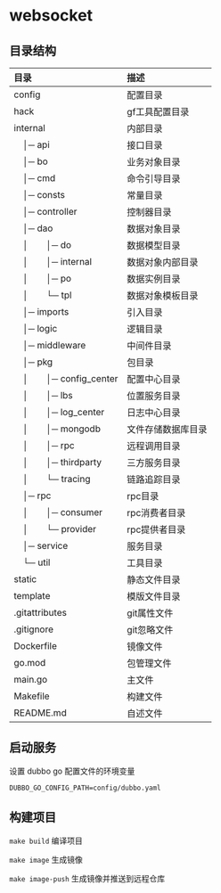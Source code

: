 # websocket

## 目录结构
| 目录                                  | 描述        |
|:------------------------------------|:----------|
| config                              | 配置目录      |
| hack                                | gf工具配置目录  |
| internal                            | 内部目录      |
| &emsp;│─ api                        | 接口目录      |
| &emsp;│─ bo                         | 业务对象目录    |
| &emsp;│─ cmd                        | 命令引导目录    |
| &emsp;│─ consts                     | 常量目录      |
| &emsp;│─ controller                 | 控制器目录     |
| &emsp;│─ dao                        | 数据对象目录    |
| &emsp;│&emsp;&emsp;│─ do            | 数据模型目录    |
| &emsp;│&emsp;&emsp;│─ internal      | 数据对象内部目录  |
| &emsp;│&emsp;&emsp;│─ po            | 数据实例目录    |
| &emsp;│&emsp;&emsp;└─ tpl           | 数据对象模板目录  |
| &emsp;│─ imports                    | 引入目录      |
| &emsp;│─ logic                      | 逻辑目录      |
| &emsp;│─ middleware                 | 中间件目录     |
| &emsp;│─ pkg                        | 包目录       |
| &emsp;│&emsp;&emsp;│─ config_center | 配置中心目录    |
| &emsp;│&emsp;&emsp;│─ lbs           | 位置服务目录    |
| &emsp;│&emsp;&emsp;│─ log_center    | 日志中心目录    |
| &emsp;│&emsp;&emsp;│─ mongodb       | 文件存储数据库目录 |
| &emsp;│&emsp;&emsp;│─ rpc           | 远程调用目录    |
| &emsp;│&emsp;&emsp;│─ thirdparty    | 三方服务目录    |
| &emsp;│&emsp;&emsp;└─ tracing       | 链路追踪目录    |
| &emsp;│─ rpc                        | rpc目录     |
| &emsp;│&emsp;&emsp;│─ consumer      | rpc消费者目录  |
| &emsp;│&emsp;&emsp;└─ provider      | rpc提供者目录  |
| &emsp;│─ service                    | 服务目录      |
| &emsp;└─ util                       | 工具目录      |
| static                              | 静态文件目录    |
| template                            | 模版文件目录    |
| .gitattributes                      | git属性文件   |
| .gitignore                          | git忽略文件   |
| Dockerfile                          | 镜像文件      |
| go.mod                              | 包管理文件     |
| main.go                             | 主文件       |
| Makefile                            | 构建文件      |
| README.md                           | 自述文件      |

## 启动服务
设置 dubbo go 配置文件的环境变量

`DUBBO_GO_CONFIG_PATH=config/dubbo.yaml`

## 构建项目
`make build` 编译项目

`make image` 生成镜像

`make image-push` 生成镜像并推送到远程仓库
